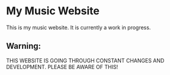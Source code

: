 # My Music Website
This is my music website. It is currently a work in progress.

## Warning:
THIS WEBSITE IS GOING THROUGH CONSTANT CHANGES AND DEVELOPMENT. PLEASE BE AWARE OF THIS!
